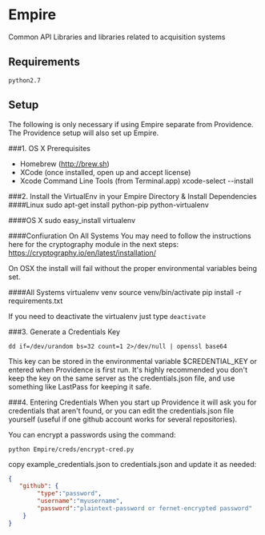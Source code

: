 Empire
==========
Common API Libraries and libraries related to acquisition systems


## Requirements
    python2.7

## Setup
The following is only necessary if using Empire separate from Providence. The Providence setup will also set up Empire. 

###1. OS X Prerequisites
* Homebrew (http://brew.sh)
* XCode (once installed, open up and accept license)
* Xcode Command Line Tools (from Terminal.app)
    xcode-select --install

###2. Install the VirtualEnv in your Empire Directory & Install Dependencies
####Linux
    sudo apt-get install python-pip python-virtualenv

####OS X
    sudo easy_install virtualenv

####Confiuration On All Systems
You may need to follow the instructions here for the cryptography module in the next steps: https://cryptography.io/en/latest/installation/

On OSX the install will fail without the proper environmental variables being set.

####All Systems
    virtualenv venv
    source venv/bin/activate
    pip install -r requirements.txt

If you need to deactivate the virtualenv just type `deactivate`

###3. Generate a Credentials Key
```
dd if=/dev/urandom bs=32 count=1 2>/dev/null | openssl base64
```
This key can be stored in the environmental variable $CREDENTIAL_KEY or entered when Providence is first run. It's highly 
recommended you don't keep the key on the same server as the credentials.json file, and use something like LastPass for 
keeping it safe.

###4. Entering Credentials
When you start up Providence it will ask you for credentials that aren't found, or you can edit the credentials.json file yourself (useful if one github account works for several repositories).

You can encrypt a passwords using the command:
```
python Empire/creds/encrypt-cred.py
```

copy example_credentials.json to credentials.json and update it as needed:
```json
{
   "github": {
        "type":"password",
        "username":"myusername",
        "password":"plaintext-password or fernet-encrypted password"
    }
}
```
